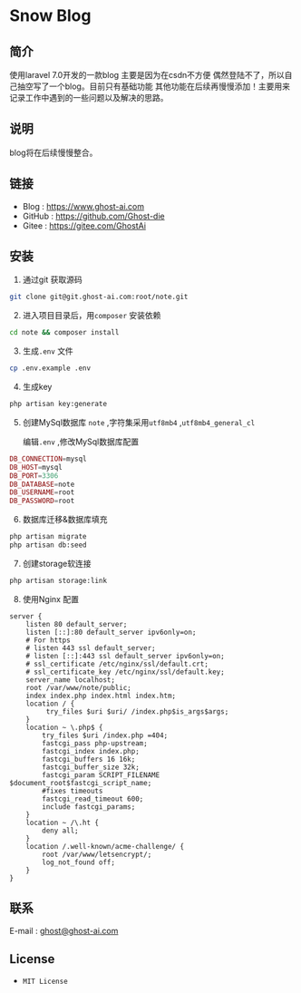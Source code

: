 # Snow Blog



## 简介

使用laravel 7.0开发的一款blog 主要是因为在csdn不方便 偶然登陆不了，所以自己抽空写了一个blog。目前只有基础功能 其他功能在后续再慢慢添加！主要用来记录工作中遇到的一些问题以及解决的思路。



## 说明

blog将在后续慢慢整合。



## 链接

- Blog : https://www.ghost-ai.com
- GitHub : https://github.com/Ghost-die
- Gitee : https://gitee.com/GhostAi



## 安装

1. 通过git 获取源码

```bash
git clone git@git.ghost-ai.com:root/note.git
```

2. 进入项目目录后，用```composer```  安装依赖

```bash
cd note && composer install
```

3. 生成```.env``` 文件

```bash
cp .env.example .env
```

4. 生成key

```bash
php artisan key:generate
```

5. 创建MySql数据库 ```note``` ,字符集采用```utf8mb4``` ,```utf8mb4_general_cl```  

   编辑```.env```  ,修改MySql数据库配置

```php
DB_CONNECTION=mysql
DB_HOST=mysql
DB_PORT=3306
DB_DATABASE=note
DB_USERNAME=root
DB_PASSWORD=root
```

6. 数据库迁移&数据库填充

```bash
php artisan migrate
php artisan db:seed
```

7. 创建storage软连接

```bash
php artisan storage:link
```

8. 使用Nginx 配置

```shell
server {
    listen 80 default_server;
    listen [::]:80 default_server ipv6only=on;
    # For https
    # listen 443 ssl default_server;
    # listen [::]:443 ssl default_server ipv6only=on;
    # ssl_certificate /etc/nginx/ssl/default.crt;
    # ssl_certificate_key /etc/nginx/ssl/default.key;
    server_name localhost;
    root /var/www/note/public;
    index index.php index.html index.htm;
    location / {
         try_files $uri $uri/ /index.php$is_args$args;
    }
    location ~ \.php$ {
        try_files $uri /index.php =404;
        fastcgi_pass php-upstream;
        fastcgi_index index.php;
        fastcgi_buffers 16 16k;
        fastcgi_buffer_size 32k;
        fastcgi_param SCRIPT_FILENAME $document_root$fastcgi_script_name;
        #fixes timeouts
        fastcgi_read_timeout 600;
        include fastcgi_params;
    }
    location ~ /\.ht {
        deny all;
    }
    location /.well-known/acme-challenge/ {
        root /var/www/letsencrypt/;
        log_not_found off;
    }
}
```



## 联系

E-mail : ghost@ghost-ai.com



## License

- ```MIT License``` 

